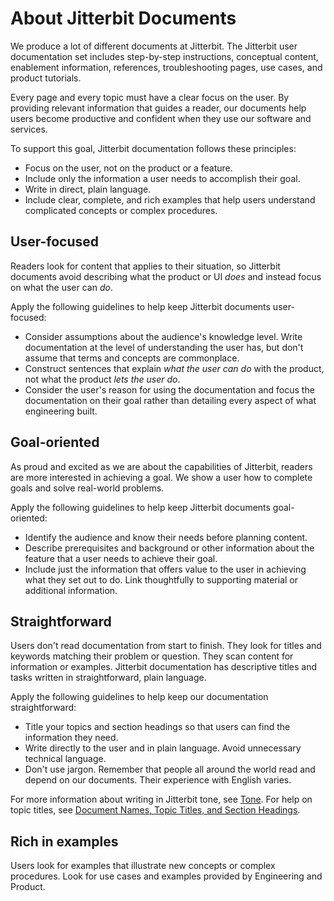 ﻿# About Jitterbit Documents
We produce a lot of different documents at Jitterbit. The Jitterbit user documentation set
includes step-by-step instructions, conceptual content, enablement information,
references, troubleshooting pages, use cases, and product tutorials.

Every page and every topic must have a clear focus on the user. By providing relevant
information that guides a reader, our documents help users become
productive and confident when they use our software and services.

To support this goal, Jitterbit documentation follows these principles:

* Focus on the user, not on the product or a feature.
* Include only the information a user needs to accomplish their goal.
* Write in direct, plain language.
* Include clear, complete, and rich examples that help users understand complicated concepts
or complex procedures.

## User-focused
Readers look for content that applies to their situation, so Jitterbit documents avoid
describing what the product or UI *does* and instead focus on what the user can *do*.

Apply the following guidelines to help keep Jitterbit documents user-focused:

* Consider assumptions about the audience's knowledge level. Write documentation at the level
of understanding the user has, but don't assume that terms and concepts are commonplace.
* Construct sentences that explain *what the user can do* with the product, not what the
product *lets the user do*.
* Consider the user's reason for using the documentation and focus the documentation on their
goal rather than detailing every aspect of what engineering built.

## Goal-oriented
As proud and excited as we are about the capabilities of Jitterbit, readers are more interested
in achieving a goal. We show a user how to complete goals and solve real-world problems.

Apply the following guidelines to help keep Jitterbit documents goal-oriented:

* Identify the audience and know their needs before planning content.
* Describe prerequisites and background or other information about the feature that a user
needs to achieve their goal.
* Include just the information that offers value to the user in achieving what they set out
to do. Link thoughtfully to supporting material or additional information.

## Straightforward
Users don't read documentation from start to finish. They look for titles and keywords matching
their problem or question. They scan content for information or examples.
Jitterbit documentation has descriptive titles and tasks written in straightforward, plain
language.

Apply the following guidelines to help keep our documentation straightforward:

* Title your topics and section headings so that users can find the information they need.
* Write directly to the user and in plain language. Avoid unnecessary technical language.
* Don't use jargon. Remember that people all around the world read and depend on our documents.
Their experience with English varies.

For more information about writing in Jitterbit tone, see [Tone](tone.md). For help on topic
titles, see [Document Names, Topic Titles, and Section Headings](doctitlehed.md).

## Rich in examples
Users look for examples that illustrate new concepts or complex procedures. Look for use cases
and examples provided by Engineering and Product. 
